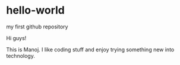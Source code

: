 # hello-world
my first github repository

Hi guys!

This is Manoj. I like coding stuff and enjoy trying something new into technology.
